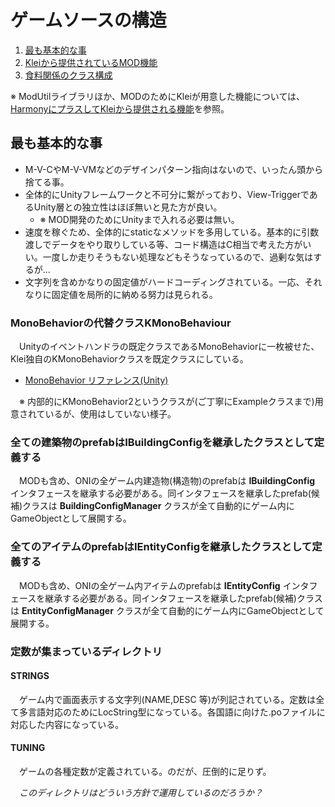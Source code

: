 # ゲームソースの構造

1. [最も基本的な事](#the_basic)
1. [Kleiから提供されているMOD機能](game_structure_detail/klei_mod_flamework_guide.md)
1. [食料関係のクラス構成](game_structure_detail/edible_classes.md)

※ ModUtilライブラリほか、MODのためにKleiが用意した機能については、[HarmonyにプラスしてKleiから提供される機能](klei_mod_flamework_guide.md)を参照。

<a name="the_basic"></a>
## 最も基本的な事

- M-V-CやM-V-VMなどのデザインパターン指向はないので、いったん頭から捨てる事。
- 全体的にUnityフレームワークと不可分に繋がっており、View-TriggerであるUnity層との独立性はほぼ無いと見た方が良い。
  - ※ MOD開発のためにUnityまで入れる必要は無い。
- 速度を稼ぐため、全体的にstaticなメソッドを多用している。基本的に引数渡しでデータをやり取りしている等、コード構造はC相当で考えた方がいい。一度しか走りそうもない処理などもそうなっているので、過剰な気はするが…
- 文字列を含めかなりの固定値がハードコーディングされている。一応、それなりに固定値を局所的に納める努力は見られる。

### MonoBehaviorの代替クラスKMonoBehaviour

　Unityのイベントハンドラの既定クラスであるMonoBehaviorに一枚被せた、Klei独自のKMonoBehaviorクラスを既定クラスにしている。
- [MonoBehavior リファレンス(Unity)](https://docs.unity3d.com/jp/current/ScriptReference/MonoBehaviour.html)

　※ 内部的にKMonoBehavior2というクラスが(ご丁寧にExampleクラスまで)用意されているが、使用はしていない様子。

### 全ての建築物のprefabはIBuildingConfigを継承したクラスとして定義する

　MODも含め、ONIの全ゲーム内建造物(構造物)のprefabは **IBuildingConfig** インタフェースを継承する必要がある。同インタフェースを継承したprefab(候補)クラスは **BuildingConfigManager** クラスが全て自動的にゲーム内にGameObjectとして展開する。

### 全てのアイテムのprefabはIEntityConfigを継承したクラスとして定義する

　MODも含め、ONIの全ゲーム内アイテムのprefabは **IEntityConfig** インタフェースを継承する必要がある。同インタフェースを継承したprefab(候補)クラスは **EntityConfigManager** クラスが全て自動的にゲーム内にGameObjectとして展開する。

### 定数が集まっているディレクトリ

#### STRINGS

　ゲーム内で画面表示する文字列(NAME,DESC 等)が列記されている。定数は全て多言語対応のためにLocString型になっている。各国語に向けた.poファイルに対応した内容になっている。

#### TUNING

　ゲームの各種定数が定義されている。のだが、圧倒的に足りず。

　*このディレクトリはどういう方針で運用しているのだろうか？*
